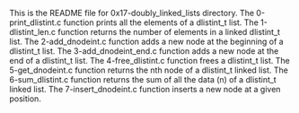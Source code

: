 This is the README file for 0x17-doubly_linked_lists directory.
The 0-print_dlistint.c function prints all the elements of a dlistint_t list.
The 1-dlistint_len.c function returns the number of elements in a linked dlistint_t list.
The 2-add_dnodeint.c function adds a new node at the beginning of a dlistint_t list.
The 3-add_dnodeint_end.c function adds a new node at the end of a dlistint_t list.
The 4-free_dlistint.c function frees a dlistint_t list.
The 5-get_dnodeint.c function returns the nth node of a dlistint_t linked list.
The 6-sum_dlistint.c function returns the sum of all the data (n) of a dlistint_t linked list.
The 7-insert_dnodeint.c function inserts a new node at a given position. 
